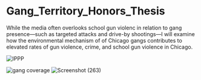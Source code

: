 # Gang_Territory_Honors_Thesis
While the media often overlooks school gun violenc in relation to gang presence—such as targeted attacks and drive-by shootings—I will examine how the environmental mechanism of of Chicago gangs contributes to elevated rates of gun violence, crime, and school gun violence in Chicago.

![IPPP](https://github.com/user-attachments/assets/c08ad8a6-fcac-4246-9aa4-6e57febaf6cc)


![gang coverage](https://github.com/user-attachments/assets/5c90eb15-741f-40b9-bbf3-fc8294f5c6d7)
![Screenshot (263)](https://github.com/user-attachments/assets/ecf60506-f2ff-45ac-b408-13ed59495c4f)
